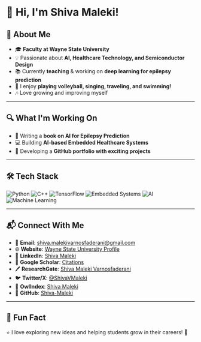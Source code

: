 # 👋 Hi, I'm Shiva Maleki! 

## 🚀 About Me
- 🎓 **Faculty at Wayne State University**  
- 💡 Passionate about **AI, Healthcare Technology, and Semiconductor Design**  
- 📚 Currently **teaching** & working on **deep learning for epilepsy prediction**  
- 🏐 I enjoy **playing volleyball, singing, traveling, and swimming!**  
- 🎶 Love growing and improving myself

---

## 🔍 What I'm Working On
- 📖 Writing a **book on AI for Epilepsy Prediction**  
- 💻 Building **AI-based Embedded Healthcare Systems**  
- 📝 Developing a **GitHub portfolio with exciting projects**  

---

## 🛠 Tech Stack
![Python](https://img.shields.io/badge/Python-3776AB?style=for-the-badge&logo=python&logoColor=white)
![C++](https://img.shields.io/badge/C++-00599C?style=for-the-badge&logo=c%2B%2B&logoColor=white)
![TensorFlow](https://img.shields.io/badge/TensorFlow-FF6F00?style=for-the-badge&logo=tensorflow&logoColor=white)
![Embedded Systems](https://img.shields.io/badge/Embedded%20Systems-007ACC?style=for-the-badge)
![AI](https://img.shields.io/badge/Artificial%20Intelligence-4B8BBE?style=for-the-badge)
![Machine Learning](https://img.shields.io/badge/Machine%20Learning-F9A03C?style=for-the-badge)

---

## 📬 Connect With Me
- 📧 **Email**: [shiva.malekivarnosfaderani@gmail.com](mailto:shiva.maleki@example.com) 
- 🌐 **Website**: [Wayne State University Profile](https://engineering.wayne.edu/profile/gy4030)  
- 🔗 **LinkedIn**: [Shiva Maleki](https://www.linkedin.com/in/shiva-m-13535069)  
- 📖 **Google Scholar**: [Citations](https://scholar.google.com/citations?user=skl7eewAAAAJ&hl=en&oi=ao)  
- 🖊️ **ResearchGate**: [Shiva Maleki Varnosfaderani](https://www.researchgate.net/profile/Shiva-Maleki-Varnosfaderani)  
- 🐦 **Twitter/X**: [@ShivaVMaleki](https://twitter.com/ShivaVMaleki)
- 🦉 **OwlIndex**: [Shiva Maleki](https://www.owlindex.com/profiles/user-profiles/shiva.maleki/) 
- 🔗 **GitHub**: [Shiva-Maleki](https://github.com/Shiva-Maleki)  

---

## 📌 Fun Fact  
⭐ I love exploring new ideas and helping students grow in their careers! 🚀 
